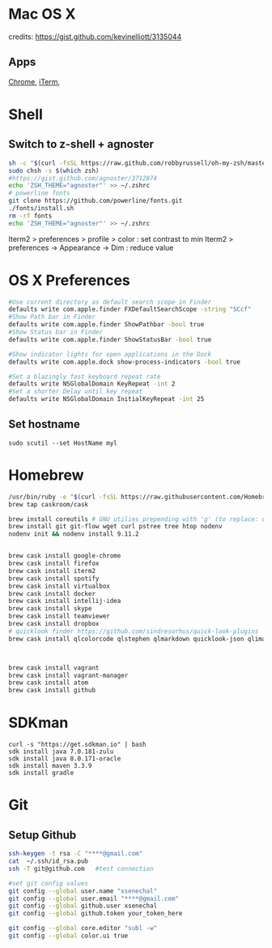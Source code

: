 # Mac OS X

credits: https://gist.github.com/kevinelliott/3135044

Apps
----
[Chrome](http://google.com/chrome),
[iTerm](http://iterm2.com),



# Shell

Switch to z-shell + agnoster
---------------
```bash
sh -c "$(curl -fsSL https://raw.github.com/robbyrussell/oh-my-zsh/master/tools/install.sh)"
sudo chsh -s $(which zsh)
#https://gist.github.com/agnoster/3712874
echo 'ZSH_THEME="agnoster"' >> ~/.zshrc
# powerline fonts
git clone https://github.com/powerline/fonts.git
./fonts/install.sh
rm -rf fonts
echo 'ZSH_THEME="agnoster"' >> ~/.zshrc
```
Iterm2 > preferences > profile > color : set contrast to min
Iterm2 > preferences -> Appearance -> Dim : reduce value



# OS X Preferences

```bash
#Use current directory as default search scope in Finder
defaults write com.apple.finder FXDefaultSearchScope -string "SCcf"
#Show Path bar in Finder
defaults write com.apple.finder ShowPathbar -bool true
#Show Status bar in Finder
defaults write com.apple.finder ShowStatusBar -bool true

#Show indicator lights for open applications in the Dock
defaults write com.apple.dock show-process-indicators -bool true

#Set a blazingly fast keyboard repeat rate
defaults write NSGlobalDomain KeyRepeat -int 2
#Set a shorter Delay until key repeat
defaults write NSGlobalDomain InitialKeyRepeat -int 25

```

Set hostname
------------
`sudo scutil --set HostName myl`



# Homebrew


```bash
/usr/bin/ruby -e "$(curl -fsSL https://raw.githubusercontent.com/Homebrew/install/master/install)"
brew tap caskroom/cask
```

```bash
brew install coreutils # GNU utilies prepending with 'g' (to replace: use --default-names)
brew install git git-flow wget curl pstree tree htop nodenv
nodenv init && nodenv install 9.11.2


brew cask install google-chrome
brew cask install firefox
brew cask install iterm2
brew cask install spotify
brew cask install virtualbox
brew cask install docker
brew cask install intellij-idea
brew cask install skype
brew cask install teamviewer
brew cask install dropbox
# quicklook finder https://github.com/sindresorhus/quick-look-plugins
brew cask install qlcolorcode qlstephen qlmarkdown quicklook-json qlimagesize webpquicklook suspicious-package quicklookase qlvideo



brew cask install vagrant
brew cask install vagrant-manager
brew cask install atom
brew cask install github
```

# SDKman
```
curl -s "https://get.sdkman.io" | bash
sdk install java 7.0.181-zulu
sdk install java 8.0.171-oracle
sdk install maven 3.3.9
sdk install gradle

```

# Git

Setup Github
------------
```bash
ssh-keygen -t rsa -C "****@gmail.com"
cat  ~/.ssh/id_rsa.pub
ssh -T git@github.com	#test connection

#set git config values
git config --global user.name "xsenechal"
git config --global user.email "****@gmail.com"
git config --global github.user xsenechal
git config --global github.token your_token_here

git config --global core.editor "subl -w"
git config --global color.ui true
```
